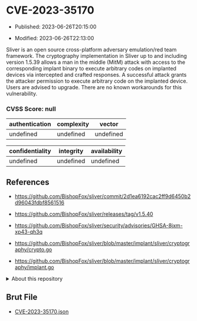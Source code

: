 # CVE-2023-35170

- Published: 2023-06-26T20:15:00

- Modified: 2023-06-26T22:13:00

Sliver is an open source cross-platform adversary emulation/red team framework. The cryptography implementation in Sliver up to and including version 1.5.39 allows a man in the middle (MitM) attack with access to the corresponding implant binary to execute arbitrary codes on implanted devices via intercepted and crafted responses. A successful attack grants the attacker permission to execute arbitrary code on the implanted device. Users are advised to upgrade. There are no known workarounds for this vulnerability.

### CVSS Score: **null**

| authentication | complexity | vector |
| --- | --- | --- |
| undefined | undefined | undefined |

| confidentiality | integrity | availability |
| --- | --- | --- |
| undefined | undefined | undefined |

## References

* https://github.com/BishopFox/sliver/commit/2d1ea6192cac2ff9d6450b2d96043fdbf8561516

* https://github.com/BishopFox/sliver/releases/tag/v1.5.40

* https://github.com/BishopFox/sliver/security/advisories/GHSA-8jxm-xp43-qh3q

* https://github.com/BishopFox/sliver/blob/master/implant/sliver/cryptography/crypto.go

* https://github.com/BishopFox/sliver/blob/master/implant/sliver/cryptography/implant.go

<details>
<summary>About this repository</summary> 

  This repository is part of the project [Live Hack CVE](https://github.com/Live-Hack-CVE). Main website can be found [www.live-hack.org](https://www.live-hack.org) 
  
  Made by [Sn0wAlice](https://github.com/Sn0wAlice) for the people that care about security and need to have a feed of the latest CVEs. Hope you enjoy it, don't forget to star the repo and follow me on [Twitter](https://twitter.com/Sn0wAlice) and [Github](https://github.com/Sn0wAlice). And that is my [personnal website](https://www.alice-snow.me/)

  - [Home Page](https://github.com/Live-Hack-CVE)
  - [Framework](https://github.com/Live-Hack-CVE/cve-framework)
  - [CVE database](https://github.com/Live-Hack-CVE/full_database)
  - [Changelog](https://github.com/Live-Hack-CVE/Changelog)
</details>

## Brut File

* [CVE-2023-35170.json](https://raw.githubusercontent.com/Live-Hack-CVE/full_database/main/cves/2023/CVE-2023-35170.json)

